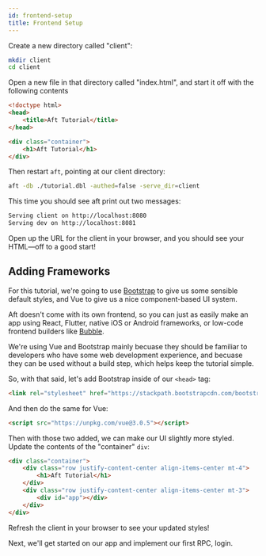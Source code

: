 ```yaml
---
id: frontend-setup
title: Frontend Setup
---
```


Create a new directory called "client":

```bash
mkdir client
cd client
```

Open a new file in that directory called "index.html", and start it off with the following contents

```html title="index.html"
<!doctype html>
<head>
	<title>Aft Tutorial</title>
</head>

<div class="container">
	<h1>Aft Tutorial</h1>
</div>
```

Then restart `aft`, pointing at our client directory:

```bash
aft -db ./tutorial.dbl -authed=false -serve_dir=client
```

This time you should see aft print out two messages:

```bash
Serving client on http://localhost:8080
Serving dev on http://localhost:8081
```

Open up the URL for the client in your browser, and you should see your HTML—off to a good start! 

## Adding Frameworks

For this tutorial, we're going to use [Bootstrap](https://getbootstrap.com/) to give us some sensible default styles, and Vue to give us a nice component-based UI system.

Aft doesn't come with its own frontend, so you can just as easily make an app using React, Flutter, native iOS or Android frameworks, or low-code frontend builders like [Bubble](https://bubble.io).

We're using Vue and Bootstrap mainly becuase they should be familiar to developers who have some web development experience, and becuase they can be used without a build step, which helps keep the tutorial simple.

So, with that said, let's add Bootstrap inside of our `<head>` tag:

```html title="index.html"
<link rel="stylesheet" href="https://stackpath.bootstrapcdn.com/bootstrap/4.3.1/css/bootstrap.min.css" crossorigin="anonymous"> 
```

And then do the same for Vue:

```html title="index.html"
<script src="https://unpkg.com/vue@3.0.5"></script>
```

Then with those two added, we can make our UI slightly more styled. Update the contents of the "container" `div`:

```html title="index.html"
<div class="container">
	<div class="row justify-content-center align-items-center mt-4">
		<h1>Aft Tutorial</h1>
	</div>
	<div class="row justify-content-center align-items-center mt-3">
		<div id="app"></div>
	</div>
</div>
```

Refresh the client in your browser to see your updated styles!

Next, we'll get started on our app and implement our first RPC, login.
